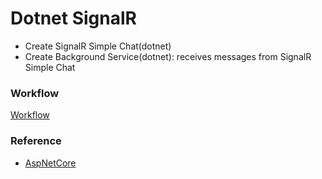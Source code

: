 # Dotnet SignalR
+ Create SignalR Simple Chat(dotnet)
+ Create Background Service(dotnet): receives messages from SignalR Simple Chat


### Workflow
[Workflow](./SigalR-Workflow.png)


### Reference
+ [AspNetCore](https://github.com/aspnet/AspNetCore.Docs/tree/master/aspnetcore/signalr/background-service/sample)
